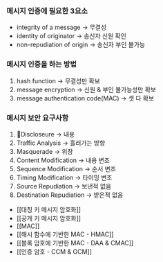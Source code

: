 ### 메시지 인증에 필요한 3요소
- integrity of a message -> 무결성
- identity of originator -> 송신자 신원 확인
- non-repudiation of origin -> 송신자 부인 불가능

### 메시지 인증을 하는 방법
1) hash function -> 무결성만 확보
2) message encryption -> 신원 & 부인 불가능성만 확보
3) message authentication code(MAC) -> 셋 다 확보

### 메시지 보안 요구사항
1) Discloseure -> 내용 
2) Traffic Analysis -> 흘러가는 방향
3) Masquerade -> 위장
4) Content Modification -> 내용 변조
5) Sequence Modification -> 순서 변조
6) Timing Modification -> 타이밍 변조
7) Source Repudiation -> 보낸적 없음
8) Destination Repudiation -> 받은적 없음


- [[대칭 키 메시지 암호화]]
- [[공개 키 메시지 암호화]]
- [[MAC]]
- [[해시 함수에 기반한 MAC - HMAC]]
- [[블록 암호에 기반한 MAC - DAA & CMAC]]
- [[인증 암호 - CCM & GCM]]